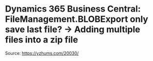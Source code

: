 # Dynamics 365 Business Central: FileManagement.BLOBExport only save last file? -> Adding multiple files into a zip file
Source: https://yzhums.com/20030/
